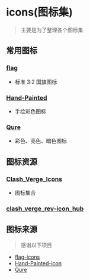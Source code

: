 # icons(图标集)
> 主要是为了整理各个图标集

## 常用图标
### [flag](https://github.com/lipis/flag-icons)
- 标准 3:2 国旗图标

### [Hand-Painted](https://github.com/Semporia/Hand-Painted-icon)
- 手绘彩色图标

### [Qure](https://github.com/Koolson/Qure)
- 彩色、亮色、暗色图标

## 图标资源
### [Clash_Verge_Icons](https://clash-verge-rev.github.io/guide/group_icon/group_icon.html#ua)
- 图标集合

### [clash_verge_rev-icon_hub](https://github.com/clash-verge-rev/icon-hub)

## 图标来源 
> 感谢以下项目
- [flag-icons](https://github.com/lipis/flag-icons)
- [Hand-Painted-icon](https://github.com/Semporia/Hand-Painted-icon)
- [Qure](https://github.com/Koolson/Qure)

